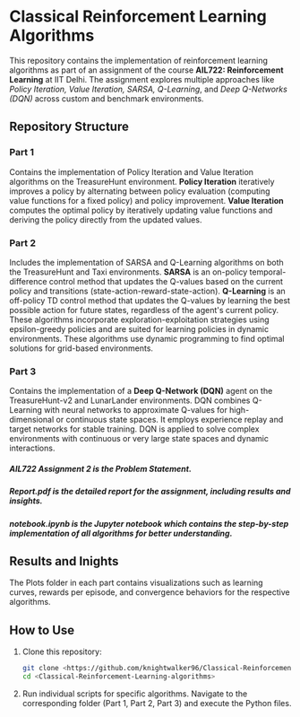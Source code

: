 # Classical Reinforcement Learning Algorithms
This repository contains the implementation of reinforcement learning algorithms as part of an assignment of the course **AIL722: Reinforcement Learning** at IIT Delhi. The assignment explores multiple approaches
like *Policy Iteration, Value Iteration, SARSA, Q-Learning*, and *Deep Q-Networks (DQN)* across custom and benchmark environments.

## Repository Structure

### Part 1
Contains the implementation of Policy Iteration and Value Iteration algorithms on the TreasureHunt environment. **Policy Iteration** iteratively improves a policy by alternating between policy evaluation (computing value functions for a fixed policy) and policy improvement.
**Value Iteration** computes the optimal policy by iteratively updating value functions and deriving the policy directly from the updated values.

### Part 2
Includes the implementation of SARSA and Q-Learning algorithms on both the TreasureHunt and Taxi environments. **SARSA** is an on-policy temporal-difference control method that updates the Q-values based on the current policy and transitions (state-action-reward-state-action).
**Q-Learning** is an off-policy TD control method that updates the Q-values by learning the best possible action for future states, regardless of the agent's current policy.
These algorithms incorporate exploration-exploitation strategies using epsilon-greedy policies and are suited for learning policies in dynamic environments. These algorithms use dynamic programming to find optimal solutions for grid-based environments.

### Part 3
Contains the implementation of a **Deep Q-Network (DQN)** agent on the TreasureHunt-v2 and LunarLander environments. DQN combines Q-Learning with neural networks to approximate Q-values for high-dimensional or continuous state spaces. It employs experience replay and target networks for stable training. DQN is applied to solve complex environments with continuous or very large state spaces and dynamic interactions.

##### AIL722 Assignment 2 is the Problem Statement. 
##### Report.pdf is the detailed report for the assignment, including results and insights. 
##### notebook.ipynb is the Jupyter notebook which contains the step-by-step implementation of all algorithms for better understanding. 

## Results and Inights
The Plots folder in each part contains visualizations such as learning curves, rewards per episode, and convergence behaviors for the respective algorithms.

## How to Use
1. Clone this repository:
   ```bash
   git clone <https://github.com/knightwalker96/Classical-Reinforcement-Learning-algorithms.git>  
   cd <Classical-Reinforcement-Learning-algorithms>
2. Run individual scripts for specific algorithms. Navigate to the corresponding folder (Part 1, Part 2, Part 3) and execute the Python files.
